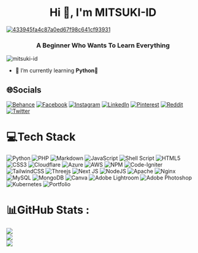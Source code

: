 <h1 align="center">Hi 👋, I'm MITSUKI-ID</h1>
<a href="https://ibb.co/pRRRJrg"><img src="https://i.ibb.co/MGGGM5b/433945fa4c87a0ed67f98c641cf93931.jpg" alt="433945fa4c87a0ed67f98c641cf93931" border="0"></a>

<h3 align="center">A Beginner Who Wants To Learn Everything</h3>

<p align="left"> <img src="https://komarev.com/ghpvc/?username=mitsuki-id&label=Profile%20views&color=0e75b6&style=flat" alt="mitsuki-id" /> </p>

- 🌱 I’m currently learning **Python🤖**


## 🌐Socials
[![Behance](https://img.shields.io/badge/Behance-1769ff?logo=behance&logoColor=white)](https://behance.net/MITSUKI-ID) [![Facebook](https://img.shields.io/badge/Facebook-%231877F2.svg?logo=Facebook&logoColor=white)](https://facebook.com/MITSUKI-ID) [![Instagram](https://img.shields.io/badge/Instagram-%23E4405F.svg?logo=Instagram&logoColor=white)](https://instagram.com/MITSUKI-ID) [![LinkedIn](https://img.shields.io/badge/LinkedIn-%230077B5.svg?logo=linkedin&logoColor=white)](https://linkedin.com/in/MITSUKI-ID) [![Pinterest](https://img.shields.io/badge/Pinterest-%23E60023.svg?logo=Pinterest&logoColor=white)](https://pinterest.com/MITSUKI-ID) [![Reddit](https://img.shields.io/badge/Reddit-%23FF4500.svg?logo=Reddit&logoColor=white)](https://reddit.com/user/MITSUKI-ID) [![Twitter](https://img.shields.io/badge/Twitter-%231DA1F2.svg?logo=Twitter&logoColor=white)](https://twitter.com/MITSUKI-ID) 

# 💻Tech Stack
![Python](https://img.shields.io/badge/python-3670A0?style=plastic&logo=python&logoColor=ffdd54) ![PHP](https://img.shields.io/badge/php-%23777BB4.svg?style=plastic&logo=php&logoColor=white) ![Markdown](https://img.shields.io/badge/markdown-%23000000.svg?style=plastic&logo=markdown&logoColor=white) ![JavaScript](https://img.shields.io/badge/javascript-%23323330.svg?style=plastic&logo=javascript&logoColor=%23F7DF1E) ![Shell Script](https://img.shields.io/badge/shell_script-%23121011.svg?style=plastic&logo=gnu-bash&logoColor=white) ![HTML5](https://img.shields.io/badge/html5-%23E34F26.svg?style=plastic&logo=html5&logoColor=white) ![CSS3](https://img.shields.io/badge/css3-%231572B6.svg?style=plastic&logo=css3&logoColor=white) ![Cloudflare](https://img.shields.io/badge/Cloudflare-F38020?style=plastic&logo=Cloudflare&logoColor=white) ![Azure](https://img.shields.io/badge/azure-%230072C6.svg?style=plastic&logo=azure-devops&logoColor=white) ![AWS](https://img.shields.io/badge/AWS-%23FF9900.svg?style=plastic&logo=amazon-aws&logoColor=white) ![NPM](https://img.shields.io/badge/NPM-%23000000.svg?style=plastic&logo=npm&logoColor=white) ![Code-Igniter](https://img.shields.io/badge/CodeIgniter-%23EF4223.svg?style=plastic&logo=codeIgniter&logoColor=white) ![TailwindCSS](https://img.shields.io/badge/tailwindcss-%2338B2AC.svg?style=plastic&logo=tailwind-css&logoColor=white) ![Threejs](https://img.shields.io/badge/threejs-black?style=plastic&logo=three.js&logoColor=white) ![Next JS](https://img.shields.io/badge/Next-black?style=plastic&logo=next.js&logoColor=white) ![NodeJS](https://img.shields.io/badge/node.js-6DA55F?style=plastic&logo=node.js&logoColor=white) ![Apache](https://img.shields.io/badge/apache-%23D42029.svg?style=plastic&logo=apache&logoColor=white) ![Nginx](https://img.shields.io/badge/nginx-%23009639.svg?style=plastic&logo=nginx&logoColor=white) ![MySQL](https://img.shields.io/badge/mysql-%2300f.svg?style=plastic&logo=mysql&logoColor=white) ![MongoDB](https://img.shields.io/badge/MongoDB-%234ea94b.svg?style=plastic&logo=mongodb&logoColor=white) ![Canva](https://img.shields.io/badge/Canva-%2300C4CC.svg?style=plastic&logo=Canva&logoColor=white) ![Adobe Lightroom](https://img.shields.io/badge/Adobe%20Lightroom-31A8FF.svg?style=plastic&logo=Adobe%20Lightroom&logoColor=white) ![Adobe Photoshop](https://img.shields.io/badge/adobephotoshop-%2331A8FF.svg?style=plastic&logo=adobephotoshop&logoColor=white) ![Kubernetes](https://img.shields.io/badge/kubernetes-%23326ce5.svg?style=plastic&logo=kubernetes&logoColor=white) ![Portfolio](https://img.shields.io/badge/Portfolio-%23000000.svg?style=plastic&logo=firefox&logoColor=#FF7139)
# 📊GitHub Stats :
![](https://github-readme-stats.vercel.app/api?username=MITSUKI-ID&theme=solarized-dark&hide_border=true&include_all_commits=false&count_private=false)<br/>
![](https://github-readme-streak-stats.herokuapp.com/?user=MITSUKI-ID&theme=solarized-dark&hide_border=true)<br/>
![](https://github-readme-stats.vercel.app/api/top-langs/?username=MITSUKI-ID&theme=solarized-dark&hide_border=true&include_all_commits=false&count_private=false&layout=compact)



